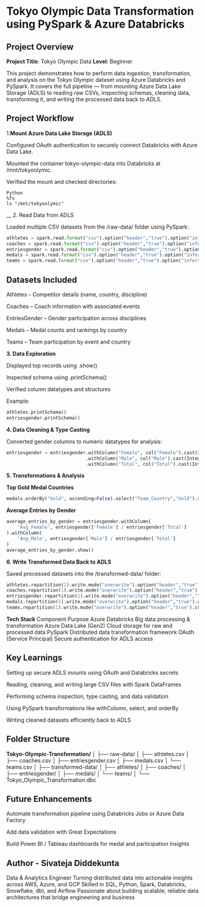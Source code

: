 # Tokyo Olympic Data Transformation using PySpark & Azure Databricks

## Project Overview

**Project Title**: Tokyo Olympic Data
**Level**: Beginner


This project demonstrates how to perform data ingestion, transformation, and analysis on the Tokyo Olympic dataset using Azure Databricks and PySpark.
It covers the full pipeline — from mounting Azure Data Lake Storage (ADLS) to reading raw CSVs, inspecting schemas, cleaning data, transforming it, and writing the processed data back to ADLS.

## Project Workflow
1.**Mount Azure Data Lake Storage (ADLS)**

Configured OAuth authentication to securely connect Databricks with Azure Data Lake.

Mounted the container tokyo-olympic-data into Databricks at /mnt/tokyoolymic.

Verified the mount and checked directories:
```
Python
%fs
ls "/mnt/tokyoolymic"
```
__
2. Read Data from ADLS

Loaded multiple CSV datasets from the /raw-data/ folder using PySpark:
```python
athletes = spark.read.format("csv").option("header","true").option("inferSchema","true").load("/mnt/tokyoolymic/raw-data/athletes.csv")
coaches = spark.read.format("csv").option("header","true").option("inferSchema","true").load("/mnt/tokyoolymic/raw-data/coaches.csv")
entriesgender = spark.read.format("csv").option("header","true").option("inferSchema","true").load("/mnt/tokyoolymic/raw-data/entriesgender.csv")
medals = spark.read.format("csv").option("header","true").option("inferSchema","true").load("/mnt/tokyoolymic/raw-data/medals.csv")
teams = spark.read.format("csv").option("header","true").option("inferSchema","true").load("/mnt/tokyoolymic/raw-data/teams.csv")
```

## Datasets Included

Athletes – Competitor details (name, country, discipline)

Coaches – Coach information with associated events

EntriesGender – Gender participation across disciplines

Medals – Medal counts and rankings by country

Teams – Team participation by event and country

**3. Data Exploration**

Displayed top records using .show()

Inspected schema using .printSchema()

Verified column datatypes and structures

Example:
```Python
athletes.printSchema()
entriesgender.printSchema()
```
**4. Data Cleaning & Type Casting**

Converted gender columns to numeric datatypes for analysis:
```python
entriesgender = entriesgender.withColumn("Female", col("Female").cast(IntegerType())) \
                             .withColumn("Male", col("Male").cast(IntegerType())) \
                             .withColumn("Total", col("Total").cast(IntegerType()))
```
**5. Transformations & Analysis**

**Top Gold Medal Countries**
```python
medals.orderBy("Gold", ascending=False).select("Team_Country","Gold").show()
```
**Average Entries by Gender**
```python
average_entries_by_gender = entriesgender.withColumn(
    'Avg_Female', entriesgender['Female'] / entriesgender['Total']
).withColumn(
    'Avg_Male', entriesgender['Male'] / entriesgender['Total']
)
average_entries_by_gender.show()
```

**6. Write Transformed Data Back to ADLS**

Saved processed datasets into the /transformed-data/ folder:
```python
athletes.repartition(1).write.mode("overwrite").option("header","true").csv("/mnt/tokyoolymic/transformed-data/athletes")
coaches.repartition(1).write.mode("overwrite").option("header","true").csv("/mnt/tokyoolymic/transformed-data/coaches")
entriesgender.repartition(1).write.mode("overwrite").option("header","true").csv("/mnt/tokyoolymic/transformed-data/entriesgender")
medals.repartition(1).write.mode("overwrite").option("header","true").csv("/mnt/tokyoolymic/transformed-data/medals")
teams.repartition(1).write.mode("overwrite").option("header","true").csv("/mnt/tokyoolymic/transformed-data/teams")
```
**Tech Stack**
Component	                                 Purpose
Azure Databricks	               Big data processing & transformation
Azure Data Lake (Gen2)	           Cloud storage for raw and processed data
PySpark	                           Distributed data transformation framework
OAuth (Service Principal)	       Secure authentication for ADLS access

## Key Learnings

Setting up secure ADLS mounts using OAuth and Databricks secrets

Reading, cleaning, and writing large CSV files with Spark DataFrames

Performing schema inspection, type casting, and data validation

Using PySpark transformations like withColumn, select, and orderBy

Writing cleaned datasets efficiently back to ADLS

## Folder Structure

**Tokyo-Olympic-Transformation/**
│
├── raw-data/
│   ├── athletes.csv
│   ├── coaches.csv
│   ├── entriesgender.csv
│   ├── medals.csv
│   └── teams.csv
│
├── transformed-data/
│   ├── athletes/
│   ├── coaches/
│   ├── entriesgender/
│   ├── medals/
│   └── teams/
│
└── Tokyo_Olympic_Transformation.dbc

## Future Enhancements

Automate transformation pipeline using Databricks Jobs or Azure Data Factory

Add data validation with Great Expectations

Build Power BI / Tableau dashboards for medal and participation insights

## Author - Sivateja Diddekunta
Data & Analytics Engineer
Turning distributed data into actionable insights across AWS, Azure, and GCP
Skilled in SQL, Python, Spark, Databricks, Snowflake, dbt, and Airflow
Passionate about building scalable, reliable data architectures that bridge engineering and business
